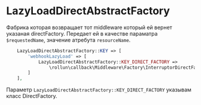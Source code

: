 # LazyLoadDirectAbstractFactory

Фабрика которая возвращает тот middleware который ей вернет указаная directFactory.
Передает ей в качестве параматра `$requestedName`, значение атребута `resourceName`.

```php
    LazyLoadDirectAbstractFactory::KEY => [
        'webhookLazyLoad' => [
            LazyLoadDirectAbstractFactory::KEY_DIRECT_FACTORY =>
                \rollun\callback\Middleware\Factory\InterruptorDirectFactory::class
        ]
    ],
```
Параметр `LazyLoadDirectAbstractFactory::KEY_DIRECT_FACTORY` указывам класс DirectFactory.
